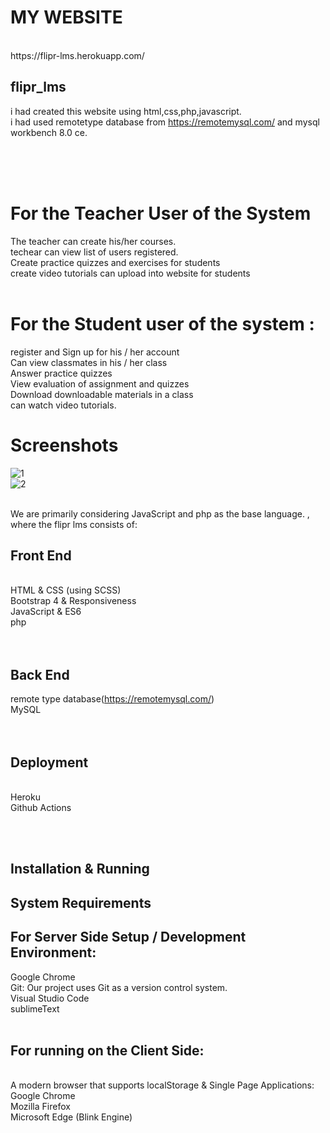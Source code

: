 # MY WEBSITE
 
  <br />
  https://flipr-lms.herokuapp.com/






## flipr_lms  <br />
i had created this website using html,css,php,javascript.  <br />
i had used remotetype database from https://remotemysql.com/ and mysql workbench 8.0 ce.
 <br />
  <br />
   <br />

 <br />

# For the Teacher User of the System  <br />
The teacher can create his/her courses.  <br />
techear can view list of users registered. <br />
Create practice quizzes and exercises for students  <br />
create video tutorials can upload into website for students
 <br />
 <br />
# For the Student user of the system :   <br />
register and Sign up for his / her account  <br />
Can view  classmates in  his / her class  <br />
Answer practice quizzes  <br />
View evaluation of assignment and quizzes     <br />
Download  downloadable materials in a class  <br />
can watch video tutorials.  <br />


# Screenshots

![1](https://user-images.githubusercontent.com/87519174/131490349-1d01ee7d-c6b1-4a73-832b-951848c99882.JPG)  <br />
![2](https://user-images.githubusercontent.com/87519174/131490357-6f8b1ec8-9edf-4a99-80ac-03de914fc245.JPG)

 <br />
We are primarily considering JavaScript and php as the base language. , where the flipr lms consists of:   <br />

## Front End
 <br />
HTML & CSS (using SCSS)   <br />
Bootstrap 4 & Responsiveness  <br />
JavaScript & ES6  <br />
php  <br />  <br />  <br />

## Back End  <br />
remote type database(https://remotemysql.com/)  <br />
MySQL  <br />
 <br />  <br />

## Deployment  <br />
 <br />
Heroku  <br />
Github Actions

 <br />  <br />

## Installation & Running
## System Requirements

## For Server Side Setup / Development Environment:   <br />

Google Chrome  <br />
Git: Our project uses Git as a version control system.  <br />
Visual Studio Code  <br />
sublimeText  <br />  <br />

## For running on the Client Side:
 <br />
A modern browser that supports localStorage & Single Page Applications:  <br />
Google Chrome <br />
Mozilla Firefox <br />
Microsoft Edge (Blink Engine)
 <br />
 
